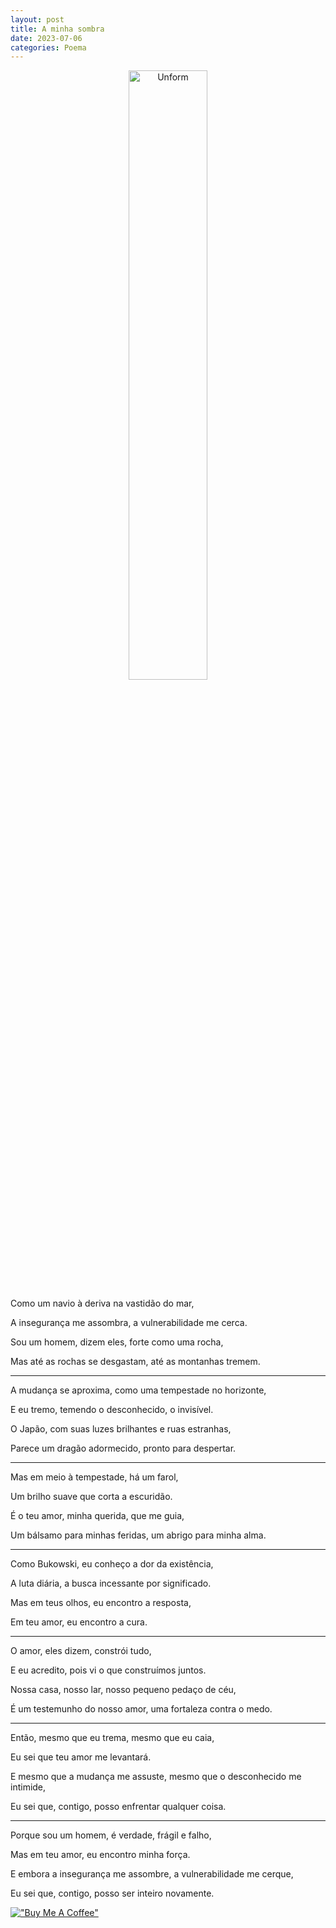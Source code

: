 ```yaml
---
layout: post
title: A minha sombra
date: 2023-07-06
categories: Poema
---
```


<p align="center">
<img src="{{ site.baseurl }}/images/2023-07-06-A-minha-sombra.png" height="50%" width="50%" alt="Unform" />
</p>

Como um navio à deriva na vastidão do mar,

A insegurança me assombra, a vulnerabilidade me cerca.

Sou um homem, dizem eles, forte como uma rocha,

Mas até as rochas se desgastam, até as montanhas tremem.

---

A mudança se aproxima, como uma tempestade no horizonte,

E eu tremo, temendo o desconhecido, o invisível.

O Japão, com suas luzes brilhantes e ruas estranhas,

Parece um dragão adormecido, pronto para despertar.

---

Mas em meio à tempestade, há um farol,

Um brilho suave que corta a escuridão.

É o teu amor, minha querida, que me guia,

Um bálsamo para minhas feridas, um abrigo para minha alma.

---

Como Bukowski, eu conheço a dor da existência,

A luta diária, a busca incessante por significado.

Mas em teus olhos, eu encontro a resposta,

Em teu amor, eu encontro a cura.

---

O amor, eles dizem, constrói tudo,

E eu acredito, pois vi o que construímos juntos.

Nossa casa, nosso lar, nosso pequeno pedaço de céu,

É um testemunho do nosso amor, uma fortaleza contra o medo.

---

Então, mesmo que eu trema, mesmo que eu caia,

Eu sei que teu amor me levantará.

E mesmo que a mudança me assuste, mesmo que o desconhecido me intimide,

Eu sei que, contigo, posso enfrentar qualquer coisa.

---

Porque sou um homem, é verdade, frágil e falho,

Mas em teu amor, eu encontro minha força.

E embora a insegurança me assombre, a vulnerabilidade me cerque,

Eu sei que, contigo, posso ser inteiro novamente.

[!["Buy Me A Coffee"](https://user-images.githubusercontent.com/1376749/120938564-50c59780-c6e1-11eb-814f-22a0399623c5.png)](https://www.buymeacoffee.com/govinda777)